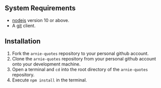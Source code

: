 ## System Requirements

* [nodejs](https://nodejs.org/en/download/) version 10 or above.
* A [git](https://git-scm.com/downloads) client.

## Installation

1. Fork the `arnie-quotes` repository to your personal github account.
2. Clone the `arnie-quotes` repository from your personal github account onto your development machine.
3. Open a terminal and `cd` into the root directory of the `arnie-quotes` repository.
4. Execute `npm install` in the terminal.
